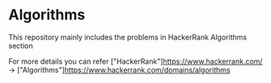 # Algorithms
This repository mainly includes the problems in HackerRank Algorithms section

For more details you can refer ["HackerRank"]https://www.hackerrank.com/ -> ["Algorithms"]https://www.hackerrank.com/domains/algorithms
